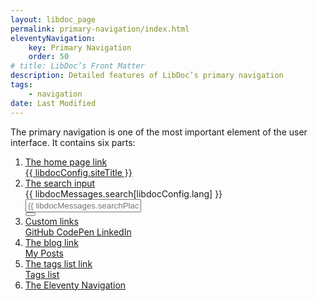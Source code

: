 ```yaml
---
layout: libdoc_page
permalink: primary-navigation/index.html
eleventyNavigation:
    key: Primary Navigation
    order: 50
# title: LibDoc’s Front Matter 
description: Detailed features of LibDoc’s primary navigation
tags:
    - navigation
date: Last Modified
---
```


The primary navigation is one of the most important element of the user interface. It contains six parts:

1. [The home page link](/content/primary-navigation/home-link.md)<br>
    <div class="pt-5 pb-5 | pe-none">
        <div class="d-flex | bc-neutral-100 bwidth-1 bstyle-dashed bcolor-neutral-500 bradtl-3 brwidth-0 bbwidth-0"
            style="max-width: var(--ita-widths-sidebar);">
            <a  href="/"
                class="p-5 | td-none fvs-wght-700 lsp-5 fs-8 tws-balance | c-neutral-900"
                title="{{ libdocConfig.siteDescription }}"
                style="font-variation-settings: 'wght' 700; color: var(--ita-colors-neutral-900)">
                {{ libdocConfig.siteTitle }}
            </a>
        </div>
    </div>
1. [The search input](/content/primary-navigation/search-input.md)
    <div class="pt-5 pb-5 | pe-none">
        <div class="d-flex fd-column | pos-relative | pl-5 pr-5 | bc-neutral-100 bwidth-1 bstyle-dashed bcolor-neutral-500 btwidth-0 bbwidth-0"
            style="max-width: var(--ita-widths-sidebar)">
            <label for="dummySearchInput"
                class="pos-absolute | ml-5 t-tY-50 | fvs-wght-400 fs-1 tt-uppercase | bc-neutral-100">
                {{ libdocMessages.search[libdocConfig.lang] }}
            </label>
            <input  id="dummySearchInput"
                    type="text"
                    class="pl-5 pr-5 pt-4 pb-4 | fs-3 | bc-neutral-100 brad-4 bwidth-1 bstyle-dashed bcolor-neutral-500"
                    placeholder="{{ libdocMessages.searchPlaceholder[libdocConfig.lang] }}"
                    value="">
            <div class="d-flex ai-center | pos-absolute top-0 right-0 | h-100 mr-5">
                <button type="button"
                    class="pos-relative | p-4 pr-5 | fs-3 | brad- bc-neutral-100 c-neutral-900 b-0 cur-pointer | search_form__clear_btn"
                    title="{{ libdocMessages.searchClear[libdocConfig.lang] }}"
                    hidden>
                    <span class="icon-x | pos-absolute top-50 left-50 t-tY-50 t-tX-50"></span>
                </button>
                <button type="submit"
                    class="pos-relative | h-100 p-0 ar-square | fs-5 | brad-4 bc-primary-500 c-neutral-100 bwidth-1 bstyle-dashed bcolor-neutral-100 cur-pointer"
                    title="{{ libdocMessages.searchSubmit[libdocConfig.lang] }}">
                    <span class="icon-magnifying-glass | pos-absolute top-50 left-50 t-tY-50 t-tX-50"></span>
                </button>
            </div>
        </div>
    </div>
1. [Custom links](/content/primary-navigation/custom-links.md)<br>
    <div class="pos-relative | pt-5 pb-5 | pe-none">
        <nav class="d-flex ai-center fw-wrap | pb-3 pt-3 | bc-neutral-100 bwidth-1 bstyle-dashed bcolor-neutral-500 btwidth-0 bbwidth-0"
            style="max-width: var(--ita-widths-sidebar)">
            <a href="#"
                style="width:33.33%"
                class="
                d-flex jc-center ai-center gap-1
                pt-2 pb-2
                fvs-wght-600 fs-2 lsp-3 lh-1 tt-uppercase td-none
                c-primary-600" target="_blank">
                GitHub
                <span class=""><span class="icon-arrow-square-out | pos-absolute t-tY-50 | c-primary-300"></span></span>
            </a>
            <a href="#"
                style="width:33.33%"
                class="
                d-flex jc-center ai-center gap-1
                pt-2 pb-2
                fvs-wght-600 fs-2 lsp-3 lh-1 tt-uppercase td-none
                c-primary-600" target="_blank">
                CodePen
                <span class=""><span class="icon-arrow-square-out | pos-absolute t-tY-50 | c-primary-300"></span></span>
            </a>
            <a href="#"
                style="width:33.33%"
                class="
                d-flex jc-center ai-center gap-1
                pt-2 pb-2
                fvs-wght-600 fs-2 lsp-3 lh-1 tt-uppercase td-none
                c-primary-600" target="_blank">
                LinkedIn
                <span class=""><span class="icon-arrow-square-out | pos-absolute t-tY-50 | c-primary-300"></span></span>
            </a>
        </nav>
    </div>
1. [The blog link](/content/primary-navigation/blog-link.md)<br>
    <div class="pt-5 pb-5 | pe-none">
        <a  href="/posts/"
            class="d-flex ai-center | pt-5 pb-5 pl-3 | fvs-wght-500 fs-4 td-none | bc-neutral-100 btwidth-1 btstyle-dashed bcolor-neutral-500 cur-pointer"
            style="max-width: var(--ita-widths-sidebar)">
            <span class="d-flex ai-center gap-2 | lsp-2">
                <span class="icon-tag-simple | fs-6 | c-primary-500"></span>
                <span style="color: var(--ita-colors-neutral-900)">My Posts</span>
            </span>
        </a>
    </div>
1. [The tags list link](/content/primary-navigation/tags-link.md)<br>
    <div class="pt-5 pb-5 | pe-none">
        <a  href="/tags/"
            class="d-flex ai-center | pt-5 pb-5 pl-3 | fvs-wght-500 fs-4 td-none | bc-neutral-100 btwidth-1 btstyle-dashed bcolor-neutral-500 cur-pointer"
            style="max-width: var(--ita-widths-sidebar)">
            <span class="d-flex ai-center gap-2 | lsp-2">
                <span class="icon-tag-simple | fs-6 | c-primary-500"></span>
                <span style="color: var(--ita-colors-neutral-900)">Tags list</span>
            </span>
        </a>
    </div>
1. [The Eleventy Navigation](/content/primary-navigation/eleventy-navigation.md)